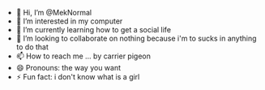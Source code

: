 - 👋 Hi, I’m @MekNormal
- 👀 I’m interested in my computer
- 🌱 I’m currently learning how to get a social life
- 💞️ I’m looking to collaborate on nothing because i'm to sucks in anything to do that
- 📫 How to reach me ... by carrier pigeon
- 😄 Pronouns: the way you want 
- ⚡ Fun fact: i don't know what is a girl

<!---
MekNormal/MekNormal is a ✨ special ✨ repository because its `README.md` (this file) appears on your GitHub profile.
You can click the Preview link to take a look at your changes.
--->
